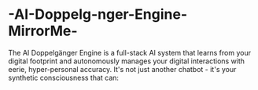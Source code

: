 # -AI-Doppelg-nger-Engine-MirrorMe-
The AI Doppelgänger Engine is a full-stack AI system that learns from your digital footprint and autonomously manages your digital interactions with eerie, hyper-personal accuracy. It's not just another chatbot - it's your synthetic consciousness that can:
